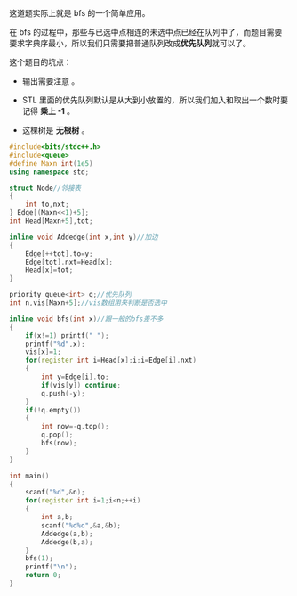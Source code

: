 这道题实际上就是 bfs 的一个简单应用。

在 bfs 的过程中，那些与已选中点相连的未选中点已经在队列中了，而题目需要要求字典序最小，所以我们只需要把普通队列改成**优先队列**就可以了。

这个题目的坑点：

- 输出需要注意 。

- STL 里面的优先队列默认是从大到小放置的，所以我们加入和取出一个数时要记得 **乘上 -1** 。

- 这棵树是 **无根树** 。

```cpp
#include<bits/stdc++.h>
#include<queue>
#define Maxn int(1e5)
using namespace std;

struct Node//邻接表 
{
	int to,nxt;
} Edge[(Maxn<<1)+5];
int Head[Maxn+5],tot;

inline void Addedge(int x,int y)//加边 
{
	Edge[++tot].to=y;
	Edge[tot].nxt=Head[x];
	Head[x]=tot;
}

priority_queue<int> q;//优先队列 
int n,vis[Maxn+5];//vis数组用来判断是否选中 

inline void bfs(int x)//跟一般的bfs差不多 
{
	if(x!=1) printf(" ");
	printf("%d",x);
	vis[x]=1;
	for(register int i=Head[x];i;i=Edge[i].nxt)
	{
		int y=Edge[i].to;
		if(vis[y]) continue;
		q.push(-y);
	}
	if(!q.empty())
	{
		int now=-q.top();
		q.pop();
		bfs(now);
	}
}

int main()
{
	scanf("%d",&n);
	for(register int i=1;i<n;++i)
	{
		int a,b;
		scanf("%d%d",&a,&b);
		Addedge(a,b);
		Addedge(b,a);
	}
	bfs(1);
	printf("\n");
    return 0;
}

```
